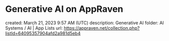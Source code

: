 # Generative AI on AppRaven

created: March 21, 2023 9:57 AM (UTC)
description: Generative AI
folder: AI Systems / AI | App Lists
url: https://appraven.net/collection.php?listId=64095357904afd2a981d5eb4